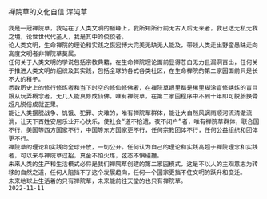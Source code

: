 禅院草的文化自信
浑沌草

    我是一冠禅院草，我站在了人类文明的巅峰上，我所知所行前无古人后无来者，我已达无私无我之境，论世世代代圣人，我是其中的佼佼者。
    论人类文明，生命禅院的理论和实践之恢宏博大完美无缺无人能及，带领人类走出野蛮愚昧走向高度文明者非禅院草莫属。
    任何关于人类文明的学说包括宗教典籍，在生命禅院理论面前显得苍白无力且漏洞百出，任何关于推进人类文明的组织及其实践，包括全球的各式各类社区，在生命禅院的第二家园面前只是长不大的稚子。
    悉数历史上的修行修炼者和当下时空的修仙修佛者，在禅院草眼里都是稀里糊涂盲修瞎炼的盲目跟从玩弄概念者，无几人能真修成仙佛，唯有禅院草，在第二家园程序中不到十年即可脱胎换骨超凡脱俗成就正果。
    能让人类摆脱战争、饥饿、犯罪、灾难的，唯有禅院草群体，能让大自然风调雨顺河流清澈流淌，让天下百姓安居乐业开心快乐，使社会“道不拾遗，夜不闭户”者，唯有禅院草群体，联合国不行，美国等西方国家不行，中国等东方国家更不行，任何宗教团体不行，任何公益组织和团体更不行。
    禅院草的理论和实践向全球开放，一切公开。任何认为自己的理论和实践高超于禅院理念和实践者，可以来与禅院草过招，真金不怕火炼，弦态不惧碰撞。
    未来人类的生产和生活模式必将是我们禅院草创建的第二家园模式，这是不以人的主观意志为转移的自然之道，任何人阻挡不了这个发展趋向，任何一个国家更挡不住文明的跃升和变迁。
    未来地球上生活着的只有禅院草，未来能前往天堂的也只有禅院草。
    2022-11-11